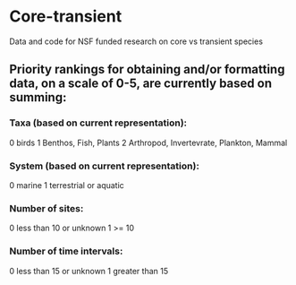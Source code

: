 # Core-transient
Data and code for NSF funded research on core vs transient species

## Priority rankings for obtaining and/or formatting data, on a scale of 0-5, are currently based on summing:

### Taxa (based on current representation): 
  0 birds
  1 Benthos, Fish, Plants
  2 Arthropod, Invertevrate, Plankton, Mammal
  
### System (based on current representation):
  0 marine
  1 terrestrial or aquatic

### Number of sites:
  0 less than 10 or unknown
  1 >= 10

### Number of time intervals:
  0 less than 15 or unknown
  1 greater than 15
